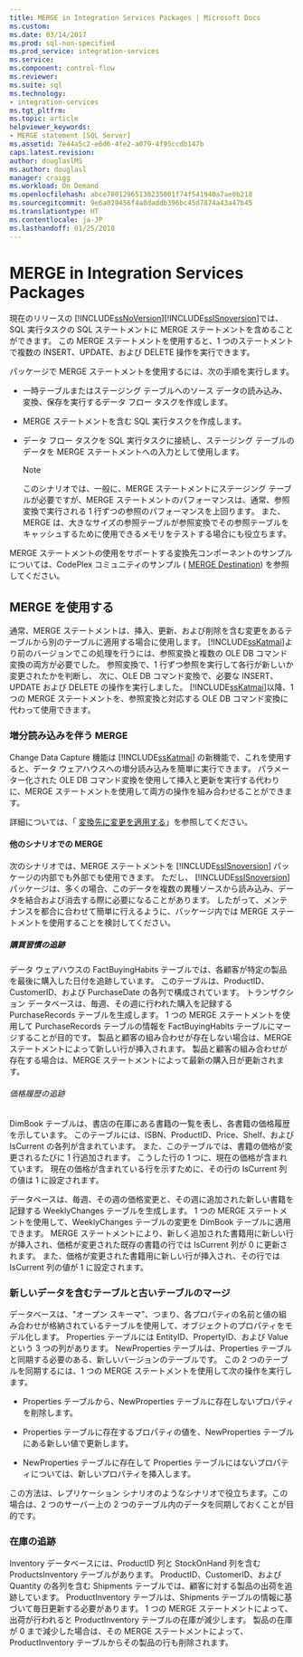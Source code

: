 ```yaml
---
title: MERGE in Integration Services Packages | Microsoft Docs
ms.custom: 
ms.date: 03/14/2017
ms.prod: sql-non-specified
ms.prod_service: integration-services
ms.service: 
ms.component: control-flow
ms.reviewer: 
ms.suite: sql
ms.technology:
- integration-services
ms.tgt_pltfrm: 
ms.topic: article
helpviewer_keywords:
- MERGE statement [SQL Server]
ms.assetid: 7e44a5c2-e6d6-4fe2-a079-4f95ccdb147b
caps.latest.revision: 
author: douglaslMS
ms.author: douglasl
manager: craigg
ms.workload: On Demand
ms.openlocfilehash: abce78012965130235001f74f541940a7ae0b218
ms.sourcegitcommit: 9e6a029456f4a8daddb396bc45d7874a43a47b45
ms.translationtype: HT
ms.contentlocale: ja-JP
ms.lasthandoff: 01/25/2018
---
```

# <a name="merge-in-integration-services-packages"></a>MERGE in Integration Services Packages
  現在のリリースの [!INCLUDE[ssNoVersion](../../includes/ssnoversion-md.md)][!INCLUDE[ssISnoversion](../../includes/ssisnoversion-md.md)]では、SQL 実行タスクの SQL ステートメントに MERGE ステートメントを含めることができます。 この MERGE ステートメントを使用すると、1 つのステートメントで複数の INSERT、UPDATE、および DELETE 操作を実行できます。  
  
 パッケージで MERGE ステートメントを使用するには、次の手順を実行します。  
  
-   一時テーブルまたはステージング テーブルへのソース データの読み込み、変換、保存を実行するデータ フロー タスクを作成します。  
  
-   MERGE ステートメントを含む SQL 実行タスクを作成します。  
  
-   データ フロー タスクを SQL 実行タスクに接続し、ステージング テーブルのデータを MERGE ステートメントへの入力として使用します。  
  
    > [!NOTE]  
    >  このシナリオでは、一般に、MERGE ステートメントにステージング テーブルが必要ですが、MERGE ステートメントのパフォーマンスは、通常、参照変換で実行される 1 行ずつの参照のパフォーマンスを上回ります。 また、MERGE は、大きなサイズの参照テーブルが参照変換でその参照テーブルをキャッシュするために使用できるメモリをテストする場合にも役立ちます。  
  
 MERGE ステートメントの使用をサポートする変換先コンポーネントのサンプルについては、CodePlex コミュニティのサンプル ( [MERGE Destination](http://go.microsoft.com/fwlink/?LinkId=141215)) を参照してください。  
  
## <a name="using-merge"></a>MERGE を使用する  
 通常、MERGE ステートメントは、挿入、更新、および削除を含む変更をあるテーブルから別のテーブルに適用する場合に使用します。 [!INCLUDE[ssKatmai](../../includes/sskatmai-md.md)]より前のバージョンでこの処理を行うには、参照変換と複数の OLE DB コマンド変換の両方が必要でした。 参照変換で、1 行ずつ参照を実行して各行が新しいか変更されたかを判断し、 次に、OLE DB コマンド変換で、必要な INSERT、UPDATE および DELETE の操作を実行しました。 [!INCLUDE[ssKatmai](../../includes/sskatmai-md.md)]以降、1 つの MERGE ステートメントを、参照変換と対応する OLE DB コマンド変換に代わって使用できます。  
  
### <a name="merge-with-incremental-loads"></a>増分読み込みを伴う MERGE  
 Change Data Capture 機能は [!INCLUDE[ssKatmai](../../includes/sskatmai-md.md)] の新機能で、これを使用すると、データ ウェアハウスへの増分読み込みを簡単に実行できます。 パラメーター化された OLE DB コマンド変換を使用して挿入と更新を実行する代わりに、MERGE ステートメントを使用して両方の操作を組み合わせることができます。  
  
 詳細については、「 [変換先に変更を適用する](../../integration-services/change-data-capture/apply-the-changes-to-the-destination.md)」を参照してください。  
  
#### <a name="merge-in-other-scenarios"></a>他のシナリオでの MERGE  
 次のシナリオでは、MERGE ステートメントを [!INCLUDE[ssISnoversion](../../includes/ssisnoversion-md.md)] パッケージの内部でも外部でも使用できます。 ただし、 [!INCLUDE[ssISnoversion](../../includes/ssisnoversion-md.md)] パッケージは、多くの場合、このデータを複数の異種ソースから読み込み、データを結合および消去する際に必要になることがあります。 したがって、メンテナンスを都合に合わせて簡単に行えるように、パッケージ内では MERGE ステートメントを使用することを検討してください。  
  
##### <a name="track-buying-habits"></a>購買習慣の追跡  
 データ ウェアハウスの FactBuyingHabits テーブルでは、各顧客が特定の製品を最後に購入した日付を追跡しています。 このテーブルは、ProductID、CustomerID、および PurchaseDate の各列で構成されています。 トランザクション データベースは、毎週、その週に行われた購入を記録する PurchaseRecords テーブルを生成します。 1 つの MERGE ステートメントを使用して PurchaseRecords テーブルの情報を FactBuyingHabits テーブルにマージすることが目的です。 製品と顧客の組み合わせが存在しない場合は、MERGE ステートメントによって新しい行が挿入されます。 製品と顧客の組み合わせが存在する場合は、MERGE ステートメントによって最新の購入日が更新されます。  
  
###### <a name="track-price-history"></a>価格履歴の追跡  
 DimBook テーブルは、書店の在庫にある書籍の一覧を表し、各書籍の価格履歴を示しています。 このテーブルには、ISBN、ProductID、Price、Shelf、および IsCurrent の各列が含まれています。 また、このテーブルでは、書籍の価格が変更されるたびに 1 行追加されます。 こうした行の 1 つに、現在の価格が含まれています。 現在の価格が含まれている行を示すために、その行の IsCurrent 列の値は 1 に設定されます。  
  
 データベースは、毎週、その週の価格変更と、その週に追加された新しい書籍を記録する WeeklyChanges テーブルを生成します。 1 つの MERGE ステートメントを使用して、WeeklyChanges テーブルの変更を DimBook テーブルに適用できます。 MERGE ステートメントにより、新しく追加された書籍用に新しい行が挿入され、価格が変更された既存の書籍の行では IsCurrent 列が 0 に更新されます。 また、価格が変更された書籍用に新しい行が挿入され、その行では IsCurrent 列の値が 1 に設定されます。  
  
### <a name="merge-a-table-with-new-data-against-the-old-table"></a>新しいデータを含むテーブルと古いテーブルのマージ  
 データベースは、"オープン スキーマ"、つまり、各プロパティの名前と値の組み合わせが格納されているテーブルを使用して、オブジェクトのプロパティをモデル化します。 Properties テーブルには EntityID、PropertyID、および Value という 3 つの列があります。 NewProperties テーブルは、Properties テーブルと同期する必要のある、新しいバージョンのテーブルです。 この 2 つのテーブルを同期するには、1 つの MERGE ステートメントを使用して次の操作を実行します。  
  
-   Properties テーブルから、NewProperties テーブルに存在しないプロパティを削除します。  
  
-   Properties テーブルに存在するプロパティの値を、NewProperties テーブルにある新しい値で更新します。  
  
-   NewProperties テーブルに存在して Properties テーブルにはないプロパティについては、新しいプロパティを挿入します。  
  
 この方法は、レプリケーション シナリオのようなシナリオで役立ちます。この場合は、2 つのサーバー上の 2 つのテーブル内のデータを同期しておくことが目的です。  
  
### <a name="track-inventory"></a>在庫の追跡  
 Inventory データベースには、ProductID 列と StockOnHand 列を含む ProductsInventory テーブルがあります。 ProductID、CustomerID、および Quantity の各列を含む Shipments テーブルでは、顧客に対する製品の出荷を追跡しています。 ProductInventory テーブルは、Shipments テーブルの情報に基づいて毎日更新する必要があります。 1 つの MERGE ステートメントによって、出荷が行われると ProductInventory テーブルの在庫が減少します。 製品の在庫が 0 まで減少した場合は、その MERGE ステートメントによって、ProductInventory テーブルからその製品の行も削除されます。  
  
  
